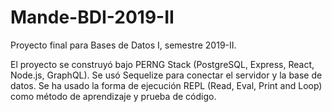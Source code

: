 # Mande-BDI-2019-II
Proyecto final para Bases de Datos I, semestre 2019-II.

El proyecto se construyó bajo PERNG Stack (PostgreSQL, Express, React, Node.js, GraphQL).
Se usó Sequelize para conectar el servidor y la base de datos.
Se ha usado la forma de ejecución REPL (Read, Eval, Print and Loop) como método de aprendizaje y prueba de código.

